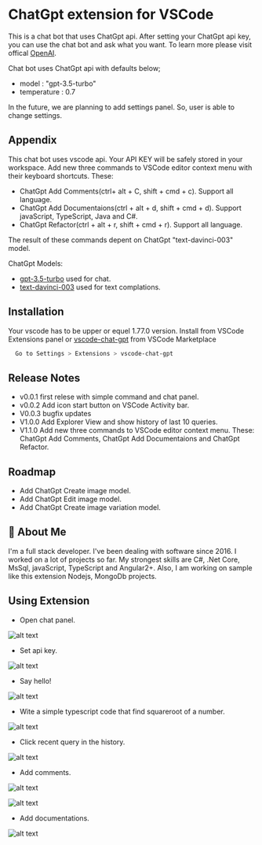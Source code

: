 
# ChatGpt extension for VSCode

This is a chat bot that uses ChatGpt api. After setting your ChatGpt api key, you can use the chat bot and ask what you want. 
To learn more please visit offical [OpenAI](https://openai.com/).

Chat bot uses ChatGpt api with defaults below;

- model : "gpt-3.5-turbo"
- temperature : 0.7

In the future, we are planning to add settings panel. So, user is able to change settings.
## Appendix

This chat bot uses vscode api. Your API KEY will be safely stored in your workspace.
Add new three commands to VSCode editor context menu with their keyboard shortcuts.
These:
- ChatGpt Add Comments(ctrl+ alt + C, shift + cmd + c). Support all language.
- ChatGpt Add Documentaions(ctrl + alt + d, shift + cmd + d). Support javaScript, TypeScript, Java and C#.
- ChatGpt Refactor(ctrl + alt + r, shift + cmd + r). Support all language.

The result of these commands depent on ChatGpt "text-davinci-003" model. 

ChatGpt Models:
- [gpt-3.5-turbo](https://github.com/kydycode/chatgpt-3.5-turbo) used for chat.
- [text-davinci-003](https://platform.openai.com/docs/models/gpt-3-5) used for text complations.

## Installation

Your vscode has to be upper or equel 1.77.0 version.
Install from VSCode Extensions panel or [vscode-chat-gpt](https://marketplace.visualstudio.com/items?itemName=ikasann-self.vscode-chat-gpt) from VSCode Marketplace

```bash
  Go to Settings > Extensions > vscode-chat-gpt
```
## Release Notes

- v0.0.1 first relese with simple command and chat panel.
- v0.0.2 Add icon start button on VSCode Activity bar.
- V0.0.3 bugfix updates
- V1.0.0 Add Explorer View and show history of last 10 queries.
- V1.1.0 Add new three commands to VSCode editor context menu. These: ChatGpt Add Comments, ChatGpt Add Documentaions and ChatGpt Refactor.

## Roadmap

- Add ChatGpt Create image model.
- Add ChatGpt Edit image model.
- Add ChatGpt Create image variation model.

## 🚀 About Me
I'm a full stack developer. I've been dealing with software since 2016. I worked on a lot of projects so far. My strongest skills are C#, .Net
Core, MsSql, javaScript, TypeScript and Angular2+. Also, I am working on sample like this extension Nodejs, MongoDb projects.
## Using Extension

* Open chat panel.

![alt text](https://github.com/ismailkasan/chat-gpt-vscode-extension/blob/main/src/images/start-and-api-key.gif?raw=true)

* Set api key.

![alt text](https://github.com/ismailkasan/chat-gpt-vscode-extension/blob/main/src/images/extension.png?raw=true)

* Say hello!

![alt text](https://github.com/ismailkasan/chat-gpt-vscode-extension/blob/main/src/images/extension-1.png?raw=true)

* Wite a simple typescript code that find squareroot of a number.

![alt text](https://github.com/ismailkasan/chat-gpt-vscode-extension/blob/main/src/images/extension-2.png?raw=true)

* Click recent query in the history.

![alt text](https://github.com/ismailkasan/chat-gpt-vscode-extension/blob/main/src/images/history-clear.gif?raw=true)

* Add comments.

![alt text](https://github.com/ismailkasan/chat-gpt-vscode-extension/blob/main/src/images/add-comment-1.png?raw=true)

![alt text](https://github.com/ismailkasan/chat-gpt-vscode-extension/blob/main/src/images/add-comment-2.png?raw=true)

* Add documentations.

![alt text](https://github.com/ismailkasan/chat-gpt-vscode-extension/blob/main/src/images/add-documentation-1.png?raw=true)